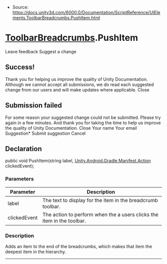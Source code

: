 * Source: https://docs.unity3d.com/6000.0/Documentation/ScriptReference/UIElements.ToolbarBreadcrumbs.PushItem.html

#  [ToolbarBreadcrumbs](https://docs.unity3d.com/6000.0/Documentation/ScriptReference/UIElements.ToolbarBreadcrumbs.html).PushItem
Leave feedback
Suggest a change
## Success!
Thank you for helping us improve the quality of Unity Documentation. Although we cannot accept all submissions, we do read each suggested change from our users and will make updates where applicable.
Close
## Submission failed
For some reason your suggested change could not be submitted. Please <a>try again</a> in a few minutes. And thank you for taking the time to help us improve the quality of Unity Documentation.
Close
Your name Your email Suggestion* Submit suggestion
Cancel
## Declaration
public void PushItem(string label, [Unity.Android.Gradle.Manifest.Action](https://docs.unity3d.com/6000.0/Documentation/ScriptReference/Unity.Android.Gradle.Manifest.Action.html) clickedEvent); 
### Parameters
Parameter | Description  
---|---  
label | The text to display for the item in the breadcrumb toolbar.  
clickedEvent | The action to perform when the a users clicks the item in the toolbar.  
### Description
Adds an item to the end of the breadcrumbs, which makes that item the deepest item in the hierarchy. 
* * *
